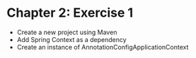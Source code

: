 
# Chapter 2: Exercise 1

- Create a new project using Maven
- Add Spring Context as a dependency
- Create an instance of AnnotationConfigApplicationContext